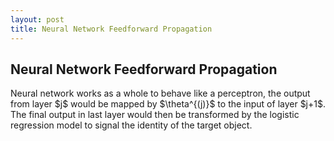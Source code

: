 ```yaml
---
layout: post
title: Neural Network Feedforward Propagation
---
```


## Neural Network Feedforward Propagation
<p class="message">
Neural network works as a whole to behave like a perceptron, the output from layer $j$ would be mapped by $\theta^{(j)}$</font> to the input of layer $j+1$.  The final output in last layer would then be transformed by 
the logistic regression model to signal the identity of the target object. 
</p>

### 